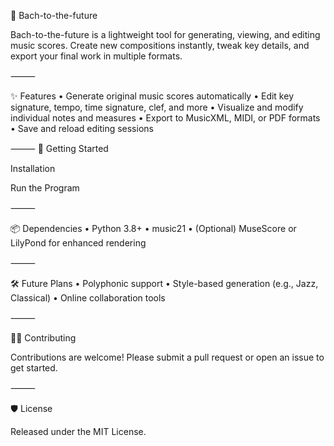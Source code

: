 🎼 Bach-to-the-future

Bach-to-the-future is a lightweight tool for generating, viewing, and editing music scores. Create new compositions instantly, tweak key details, and export your final work in multiple formats.

⸻

✨ Features
	•	Generate original music scores automatically
	•	Edit key signature, tempo, time signature, clef, and more
	•	Visualize and modify individual notes and measures
	•	Export to MusicXML, MIDI, or PDF formats
	•	Save and reload editing sessions

⸻
🚀 Getting Started

Installation


Run the Program


⸻

📦 Dependencies
	•	Python 3.8+
	•	music21
	•	(Optional) MuseScore or LilyPond for enhanced rendering

⸻

🛠️ Future Plans
	•	Polyphonic support
	•	Style-based generation (e.g., Jazz, Classical)
	•	Online collaboration tools

⸻

🧑‍💻 Contributing

Contributions are welcome! Please submit a pull request or open an issue to get started.

⸻

🛡️ License

Released under the MIT License.
